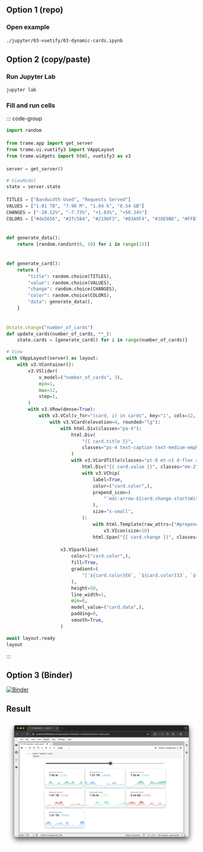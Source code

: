 <!--@include: ../../python/03/dynamic-cards.md{,7}-->

## Option 1 (repo)

### Open example

```bash
./jupyter/03-vuetify/03-dynamic-cards.ipynb
```

## Option 2 (copy/paste)


### Run Jupyter Lab

```bash
jupyter lab
```

### Fill and run cells


::: code-group

```python [#1 Setup]
import random

from trame.app import get_server
from trame.ui.vuetify3 import VAppLayout
from trame.widgets import html, vuetify3 as v3

server = get_server()
```
```python [#2 ViewModel]
# ViewModel
state = server.state

TITLES = ["Bandwidth Used", "Requests Served"]
VALUES = ["1.01 TB", "7.96 M", "1.04 k", "0.54 GB"]
CHANGES = ["-20.12%", "-7.73%", "+1.03%", "+50.34%"]
COLORS = ["#da5656", "#2fc584", "#2196F3", "#03A9F4", "#1DE9B6", "#FFB74D"]


def generate_data():
    return [random.randint(0, 10) for i in range(15)]


def generate_card():
    return {
        "title": random.choice(TITLES),
        "value": random.choice(VALUES),
        "change": random.choice(CHANGES),
        "color": random.choice(COLORS),
        "data": generate_data(),
    }


@state.change("number_of_cards")
def update_cards(number_of_cards, **_):
    state.cards = [generate_card() for i in range(number_of_cards)]

```
```python [#3 View]
# View
with VAppLayout(server) as layout:
    with v3.VContainer():
        v3.VSlider(
            v_model=("number_of_cards", 3),
            min=1,
            max=12,
            step=1,
        )
        with v3.VRow(dense=True):
            with v3.VCol(v_for="(card, i) in cards", key="i", cols=12, md=4):
                with v3.VCard(elevation=4, rounded="lg"):
                    with html.Div(classes="pa-4"):
                        html.Div(
                            "{{ card.title }}",
                            classes="ps-4 text-caption text-medium-emphasis",
                        )
                        with v3.VCardTitle(classes="pt-0 mt-n1 d-flex align-center"):
                            html.Div("{{ card.value }}", classes="me-2")
                            with v3.VChip(
                                label=True,
                                color=("card.color",),
                                prepend_icon=(
                                    "`mdi-arrow-${card.change.startsWith('-') ? 'down' : 'up'}`",
                                ),
                                size="x-small",
                            ):
                                with html.Template(raw_attrs=["#prepend"]):
                                    v3.VIcon(size=10)
                                html.Span("{{ card.change }}", classes="text-caption")

                    v3.VSparkline(
                        color=("card.color",),
                        fill=True,
                        gradient=(
                            "[`${card.color}E6`, `${card.color}33`, `${card.color}00`]",
                        ),
                        height=50,
                        line_width=1,
                        min=0,
                        model_value=("card.data",),
                        padding=0,
                        smooth=True,
                    )

```
```python [#4 Display]
await layout.ready
layout
```

:::

## Option 3 (Binder)

[![Binder](https://mybinder.org/badge_logo.svg)](https://mybinder.org/v2/gh/Kitware/sc25-trame-tutorial/HEAD?urlpath=%2Fdoc%2Ftree%2Fjupyter%2F03-vuetify%2F03-dynamic-cards.ipynb)

## Result

![App](./jupyter-dynamic.png)
